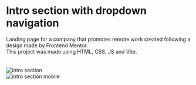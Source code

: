 # Intro section with dropdown navigation  
Landing page for a company that promotes remote work created following a design made by Frontend Mentor.  
This project was made using HTML, CSS, JS and Vite.  
<br>
<br>
![intro section ](https://user-images.githubusercontent.com/107587774/179250491-ba33dd4f-9e91-48dd-a911-8ae6dd4aec08.png)
<br>
![intro section mobile](https://user-images.githubusercontent.com/107587774/179250581-6757b417-bc5f-4684-b128-0fd616ae1c6b.png)
